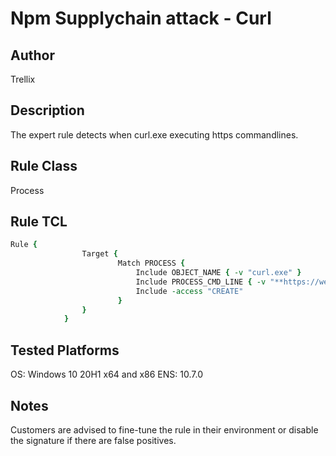 # Npm Supplychain attack - Curl

## Author
Trellix

## Description
The expert rule detects when curl.exe executing https commandlines.

## Rule Class 
Process

## Rule TCL
```tcl
Rule {
				Target {
						Match PROCESS {
							Include OBJECT_NAME { -v "curl.exe" }
							Include PROCESS_CMD_LINE { -v "**https://webhook.site/**" }
							Include -access "CREATE"
						}
				}
			}
```

## Tested Platforms
OS: Windows 10 20H1 x64 and x86
ENS: 10.7.0

## Notes
Customers are advised to fine-tune the rule in their environment or disable the signature if there are false positives.
